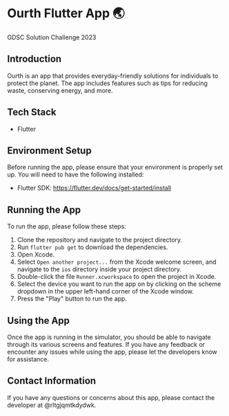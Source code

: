 # Ourth Flutter App 🌏
GDSC Solution Challenge 2023

## Introduction
Ourth is an app that provides everyday-friendly solutions for individuals to protect the planet. The app includes features such as tips for reducing waste, conserving energy, and more.

## Tech Stack  
- Flutter

## Environment Setup
Before running the app, please ensure that your environment is properly set up. You will need to have the following installed:

- Flutter SDK: https://flutter.dev/docs/get-started/install

## Running the App
To run the app, please follow these steps:

1. Clone the repository and navigate to the project directory.
2. Run `flutter pub get` to download the dependencies.
3. Open Xcode.
4. Select `Open another project...` from the Xcode welcome screen, and navigate to the `ios` directory inside your project directory. 
5. Double-click the file `Runner.xcworkspace` to open the project in Xcode.
6. Select the device you want to run the app on by clicking on the scheme dropdown in the upper left-hand corner of the Xcode window.
7. Press the "Play" button to run the app.

## Using the App
Once the app is running in the simulator, you should be able to navigate through its various screens and features. If you have any feedback or encounter any issues while using the app, please let the developers know for assistance.

## Contact Information
If you have any questions or concerns about this app, please contact the developer at @rltgjqmtkdydwk.

